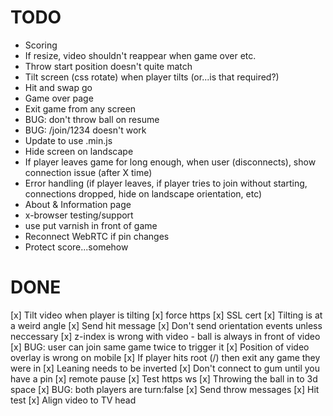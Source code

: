 # TODO

- Scoring
- If resize, video shouldn't reappear when game over etc.
- Throw start position doesn't quite match
- Tilt screen (css rotate) when player tilts (or...is that required?)
- Hit and swap go
- Game over page
- Exit game from any screen
- BUG: don't throw ball on resume
- BUG: /join/1234 doesn't work
- Update to use .min.js
- Hide screen on landscape
- If player leaves game for long enough, when user (disconnects), show connection issue (after X time)
- Error handling (if player leaves, if player tries to join without starting, connections dropped, hide on landscape orientation, etc)
- About & Information page
- x-browser testing/support
- use put varnish in front of game
- Reconnect WebRTC if pin changes
- Protect score...somehow


# DONE

[x] Tilt video when player is tilting
[x] force https
[x] SSL cert
[x] Tilting is at a weird angle
[x] Send hit message
[x] Don't send orientation events unless neccessary
[x] z-index is wrong with video - ball is always in front of video
[x] BUG: user can join same game twice to trigger it
[x] Position of video overlay is wrong on mobile
[x] If player hits root (/) then exit any game they were in
[x] Leaning needs to be inverted
[x] Don't connect to gum until you have a pin
[x] remote pause
[x] Test https ws
[x] Throwing the ball in to 3d space
[x] BUG: both players are turn:false
[x] Send throw messages
[x] Hit test
[x] Align video to TV head
